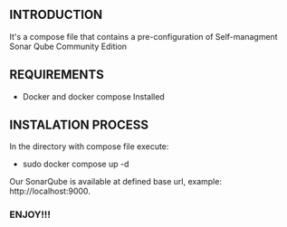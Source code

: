 ## INTRODUCTION
It's a compose file that contains a pre-configuration of Self-managment Sonar Qube Community Edition

## REQUIREMENTS
- Docker and docker compose Installed

## INSTALATION PROCESS
In the directory with compose file execute:
- sudo docker compose up -d

Our SonarQube is available at defined base url, example: http://localhost:9000. 

### ENJOY!!!
